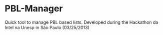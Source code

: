 PBL-Manager
===========

Quick tool to manage PBL based lists. Developed during the Hackathon da Intel na Unesp in São Paulo (03/25/2013)